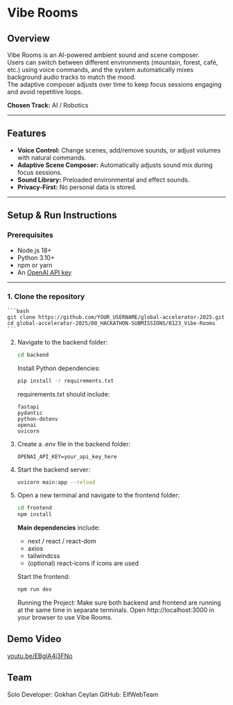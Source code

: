 # Vibe Rooms

## Overview

Vibe Rooms is an AI-powered ambient sound and scene composer.  
Users can switch between different environments (mountain, forest, café, etc.) using voice commands, and the system automatically mixes background audio tracks to match the mood.  
The adaptive composer adjusts over time to keep focus sessions engaging and avoid repetitive loops.

**Chosen Track:** AI / Robotics

---

## Features

- **Voice Control:** Change scenes, add/remove sounds, or adjust volumes with natural commands.
- **Adaptive Scene Composer:** Automatically adjusts sound mix during focus sessions.
- **Sound Library:** Preloaded environmental and effect sounds.
- **Privacy-First:** No personal data is stored.

---

## Setup & Run Instructions

### Prerequisites

- Node.js 18+
- Python 3.10+
- npm or yarn
- An [OpenAI API key](https://platform.openai.com/account/api-keys)

---

### 1. Clone the repository

    ```bash
    git clone https://github.com/YOUR_USERNAME/global-accelerator-2025.git
    cd global-accelerator-2025/00_HACKATHON-SUBMISSIONS/0123_Vibe-Rooms
    ```

2. Navigate to the backend folder:
   ```bash
   cd backend
   ```
   Install Python dependencies:
   ```bash
   pip install -r requirements.txt
   ```
   requirements.txt should include:
   ```
   fastapi
   pydantic
   python-dotenv
   openai
   uvicorn
   ```
3. Create a .env file in the backend folder:
   ```
   OPENAI_API_KEY=your_api_key_here
   ```
4. Start the backend server:
   ```bash
   uvicorn main:app --reload
   ```
5. Open a new terminal and navigate to the frontend folder:
   ```bash
   cd frontend
   npm install
   ```
   **Main dependencies** include:
   - next / react / react-dom
   - axios
   - tailwindcss
   - (optional) react-icons if icons are used
   
   Start the frontend:
   ```bash
   npm run dev
   ```
   Running the Project:
   Make sure both backend and frontend are running at the same time in separate terminals.
   Open http://localhost:3000 in your browser to use Vibe Rooms.

## Demo Video

[youtu.be/EBglA4j3FNo](https://youtu.be/EBglA4j3FNo)

## Team

Solo Developer: Gokhan Ceylan
GitHub: ElfWebTeam

